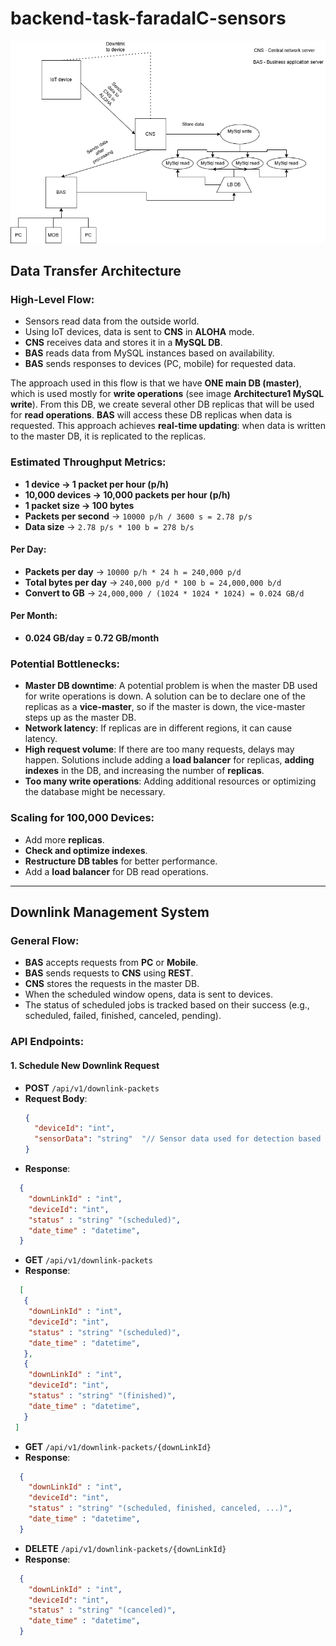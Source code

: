 # backend-task-faradaIC-sensors

![System Overview](https://github.com/liquiir97/backend-task-faradaIC-sensors/blob/main/Architecture1.png)

## Data Transfer Architecture

### High-Level Flow:
  * Sensors read data from the outside world.
  * Using IoT devices, data is sent to **CNS** in **ALOHA** mode.
  * **CNS** receives data and stores it in a **MySQL DB**.
  * **BAS** reads data from MySQL instances based on availability.
  * **BAS** sends responses to devices (PC, mobile) for requested data.

The approach used in this flow is that we have **ONE main DB (master)**, which is used mostly for **write operations** (see image **Architecture1 MySQL write**). From this DB, we create several other DB replicas that will be used for **read operations**. **BAS** will access these DB replicas when data is requested. This approach achieves **real-time updating**: when data is written to the master DB, it is replicated to the replicas.

### Estimated Throughput Metrics:
  * **1 device → 1 packet per hour (p/h)**
  * **10,000 devices → 10,000 packets per hour (p/h)**
  * **1 packet size → 100 bytes**
  * **Packets per second** → `10000 p/h / 3600 s = 2.78 p/s`
  * **Data size** → `2.78 p/s * 100 b = 278 b/s`

#### Per Day:
  * **Packets per day** → `10000 p/h * 24 h = 240,000 p/d`
  * **Total bytes per day** → `240,000 p/d * 100 b = 24,000,000 b/d`
  * **Convert to GB** → `24,000,000 / (1024 * 1024 * 1024) = 0.024 GB/d`
  
#### Per Month:
  * **0.024 GB/day = 0.72 GB/month**

### Potential Bottlenecks:
  * **Master DB downtime**: A potential problem is when the master DB used for write operations is down. A solution can be to declare one of the replicas as a **vice-master**, so if the master is down, the vice-master steps up as the master DB.
  * **Network latency**: If replicas are in different regions, it can cause latency.
  * **High request volume**: If there are too many requests, delays may happen. Solutions include adding a **load balancer** for replicas, **adding indexes** in the DB, and increasing the number of **replicas**.
  * **Too many write operations**: Adding additional resources or optimizing the database might be necessary.

### Scaling for 100,000 Devices:
  * Add more **replicas**.
  * **Check and optimize indexes**.
  * **Restructure DB tables** for better performance.
  * Add a **load balancer** for DB read operations.

---

## Downlink Management System

### General Flow:
  * **BAS** accepts requests from **PC** or **Mobile**.
  * **BAS** sends requests to **CNS** using **REST**.
  * **CNS** stores the requests in the master DB.
  * When the scheduled window opens, data is sent to devices.
  * The status of scheduled jobs is tracked based on their success (e.g., scheduled, failed, finished, canceled, pending).

### API Endpoints:

#### 1. Schedule New Downlink Request
- **POST** `/api/v1/downlink-packets`
- **Request Body**:
  ```json
  {
    "deviceId": "int",
    "sensorData": "string"  "// Sensor data used for detection based on the sensor"
  }
  ```
- **Response**:
```json
  {
    "downLinkId" : "int",
    "deviceId": "int",
    "status" : "string" "(scheduled)",
    "date_time" : "datetime",
  }
  ```

- **GET** `/api/v1/downlink-packets`
- **Response**:
```json
  [
   {
    "downLinkId" : "int",
    "deviceId": "int",
    "status" : "string" "(scheduled)",
    "date_time" : "datetime",
   },
   {
    "downLinkId" : "int",
    "deviceId": "int",
    "status" : "string" "(finished)",
    "date_time" : "datetime",
   }
 ]
  ```

- **GET** `/api/v1/downlink-packets/{downLinkId}`
- **Response**:
```json
  {
    "downLinkId" : "int",
    "deviceId": "int",
    "status" : "string" "(scheduled, finished, canceled, ...)",
    "date_time" : "datetime",
  }
  ```

- **DELETE** `/api/v1/downlink-packets/{downLinkId}`
- **Response**:
```json
  {
    "downLinkId" : "int",
    "deviceId": "int",
    "status" : "string" "(canceled)",
    "date_time" : "datetime",
  }
  ```

